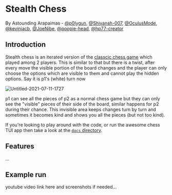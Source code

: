 # Stealth Chess
By Astounding Arapaimas - [@p0lygun](https://github.com/p0lygun),
[@Shivansh-007](https://github.com/Shivansh-007),
[@OculusMode](https://github.com/OculusMode),
[@kevinjacb](https://github.com/kevinjacb),
[@JoeNibe](https://github.com/JoeNibe),
[@poopie-head](https://github.com/poopie-head),
[@hp77-creator](https://github.com/hp77-creator)

## Introduction
Stealth chess is an iterated version of the [classcic chess game](https://en.wikipedia.org/wiki/Chess)
which played among 2 players. This is similar to that but there is a twist, 
after every move the visible portion of the board changes and the player
can only choose the options which are visible to them and cannot play the 
hidden options. Say it is p1's (white) turn now

![Untitled-2021-07-11-1727](https://user-images.githubusercontent.com/69356296/126343058-aaaa0904-eadf-4c5a-9d3b-7fbabb4a05d6.png)


p1 can see all the pieces of p2 as a normal chess game but they can only
see the "visible" pieces of their side of the board, similar happens for p2
during their chance. This invisible area keeps changes turn by turn and 
sometimes it becomes kind and shows you all the pieces (but not too kind).



If you're looking to play around with the code,
or run the awesome chess TUI app then
take a look at the [`docs` directory](docs).

## Features
...

## Example run
youtube video link here and screenshots if needed...
